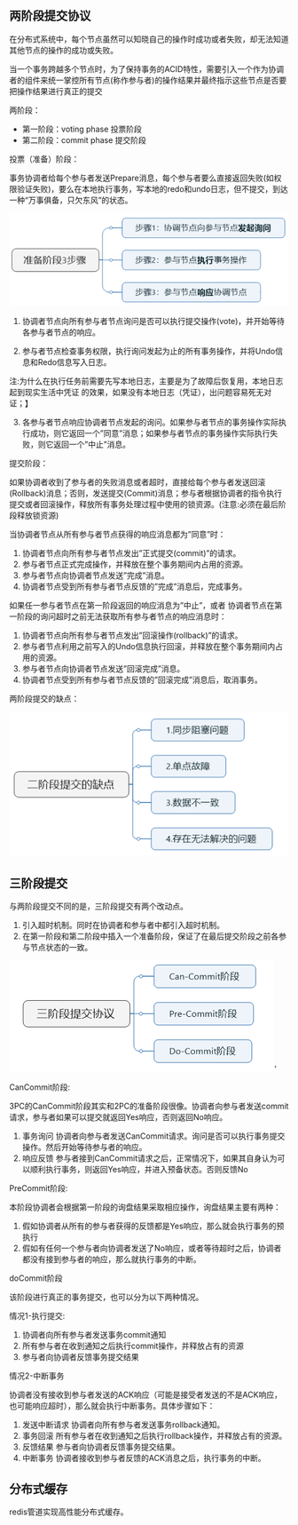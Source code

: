 ## 两阶段提交协议
在分布式系统中，每个节点虽然可以知晓自己的操作时成功或者失败，却无法知道其他节点的操作的成功或失败。

当一个事务跨越多个节点时，为了保持事务的ACID特性，需要引入一个作为协调者的组件来统一掌控所有节点(称作参与者)的操作结果并最终指示这些节点是否要把操作结果进行真正的提交

两阶段： 
* 第一阶段：voting phase 投票阶段
* 第二阶段：commit phase 提交阶段

投票（准备）阶段：

事务协调者给每个参与者发送Prepare消息，每个参与者要么直接返回失败(如权限验证失败)，要么在本地执行事务，写本地的redo和undo日志，但不提交，到达一种“万事俱备，只欠东风”的状态。

![img.png](prepare.png)

1. 协调者节点向所有参与者节点询问是否可以执行提交操作(vote)，并开始等待各参与者节点的响应。

2. 参与者节点检查事务权限，执行询问发起为止的所有事务操作，并将Undo信息和Redo信息写入日志。

注:为什么在执行任务前需要先写本地日志，主要是为了故障后恢复用，本地日志起到现实生活中凭证 的效果，如果没有本地日志（凭证），出问题容易死无对证；】

3. 各参与者节点响应协调者节点发起的询问。如果参与者节点的事务操作实际执行成功，则它返回一个”同意”消息；如果参与者节点的事务操作实际执行失败，则它返回一个”中止”消息。

提交阶段：

如果协调者收到了参与者的失败消息或者超时，直接给每个参与者发送回滚(Rollback)消息；否则，发送提交(Commit)消息；参与者根据协调者的指令执行提交或者回滚操作，释放所有事务处理过程中使用的锁资源。(注意:必须在最后阶段释放锁资源)

当协调者节点从所有参与者节点获得的响应消息都为”同意”时：

1. 协调者节点向所有参与者节点发出”正式提交(commit)”的请求。
2. 参与者节点正式完成操作，并释放在整个事务期间内占用的资源。
3. 参与者节点向协调者节点发送”完成”消息。
4. 协调者节点受到所有参与者节点反馈的”完成”消息后，完成事务。

如果任一参与者节点在第一阶段返回的响应消息为”中止”，或者 协调者节点在第一阶段的询问超时之前无法获取所有参与者节点的响应消息时：

1. 协调者节点向所有参与者节点发出”回滚操作(rollback)”的请求。
2. 参与者节点利用之前写入的Undo信息执行回滚，并释放在整个事务期间内占用的资源。
3. 参与者节点向协调者节点发送”回滚完成”消息。
4. 协调者节点受到所有参与者节点反馈的”回滚完成”消息后，取消事务。

两阶段提交的缺点：

![img.png](2PC.png)

## 三阶段提交

与两阶段提交不同的是，三阶段提交有两个改动点。

1. 引入超时机制。同时在协调者和参与者中都引入超时机制。
2. 在第一阶段和第二阶段中插入一个准备阶段，保证了在最后提交阶段之前各参与节点状态的一致。

![img.png](3pc.png)'

CanCommit阶段:

3PC的CanCommit阶段其实和2PC的准备阶段很像。协调者向参与者发送commit请求，参与者如果可以提交就返回Yes响应，否则返回No响应。

1. 事务询问 协调者向参与者发送CanCommit请求。询问是否可以执行事务提交操作。然后开始等待参与者的响应。
2. 响应反馈 参与者接到CanCommit请求之后，正常情况下，如果其自身认为可以顺利执行事务，则返回Yes响应，并进入预备状态。否则反馈No

PreCommit阶段:

本阶段协调者会根据第一阶段的询盘结果采取相应操作，询盘结果主要有两种：
1. 假如协调者从所有的参与者获得的反馈都是Yes响应，那么就会执行事务的预执行
2. 假如有任何一个参与者向协调者发送了No响应，或者等待超时之后，协调者都没有接到参与者的响应，那么就执行事务的中断。

doCommit阶段

该阶段进行真正的事务提交，也可以分为以下两种情况。

情况1-执行提交:
1. 协调者向所有参与者发送事务commit通知
2. 所有参与者在收到通知之后执行commit操作，并释放占有的资源
3. 参与者向协调者反馈事务提交结果

情况2-中断事务

协调者没有接收到参与者发送的ACK响应（可能是接受者发送的不是ACK响应，也可能响应超时），那么就会执行中断事务。具体步骤如下：
1. 发送中断请求 协调者向所有参与者发送事务rollback通知。
2. 事务回滚 所有参与者在收到通知之后执行rollback操作，并释放占有的资源。
3. 反馈结果 参与者向协调者反馈事务提交结果。
4. 中断事务 协调者接收到参与者反馈的ACK消息之后，执行事务的中断。

## 分布式缓存

redis管道实现高性能分布式缓存。

